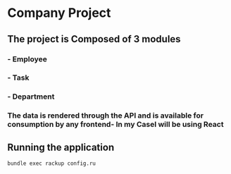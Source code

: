 # Company  Project
## The project is Composed of 3 modules
### - Employee
### - Task
### - Department

### The data is rendered through the API and is available for consumption by any frontend- In my CaseI will be using React

## Running the application 

` bundle exec rackup config.ru `



